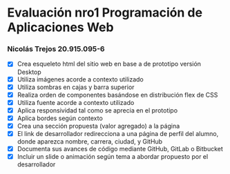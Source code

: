 # Evaluación nro1 Programación de Aplicaciones Web  
### Nicolás Trejos 20.915.095-6

- [x] Crea esqueleto html del sitio web en base a de prototipo versión Desktop  
- [x] Utiliza imágenes acorde a contexto utilizado  
- [x] Utiliza sombras en cajas y barra superior  
- [x] Realiza orden de componentes basándose en distribución flex de CSS  
- [x] Utiliza fuente acorde a contexto utilizado  
- [x] Aplica responsividad tal como se aprecia en el prototipo  
- [x] Aplica bordes según contexto  
- [x] Crea una sección propuesta (valor agregado) a la página  
- [x] El link de desarrollador redirecciona a una página de perfil del alumno, donde aparezca nombre, carrera, ciudad, y GitHub  
- [x] Documenta sus avances de código mediante GitHub, GitLab o Bitbucket  
- [x] Incluir un slide o animación según tema a abordar propuesto por el desarrollador
